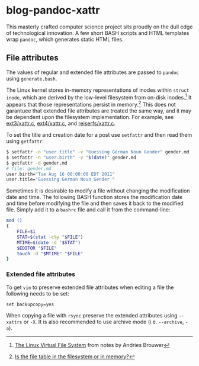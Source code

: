 # blog-pandoc-xattr
This masterly crafted computer science project sits proudly on the dull edge of technological innovation. A few short BASH scripts and HTML templates wrap `pandoc`, which generates static HTML files.

## File attributes
The values of regular and extended file attributes are passed to `pandoc` using `generate.bash`.

The Linux kernel stores in-memory representations of inodes within `struct inode`, which are derived by the low-level filesystem from on-disk inodes.[^brouwer] It appears that those representations persist in memory.[^21325] This does not garantuee that extended file attributes are treated the same way, and it may be dependent upon the filesystem implementation. For example, see [ext3/xattr.c](http://git.kernel.org/cgit/linux/kernel/git/torvalds/linux.git/tree/fs/ext3/xattr.c?id=HEAD), [ext4/xattr.c](http://git.kernel.org/cgit/linux/kernel/git/torvalds/linux.git/tree/fs/ext4/xattr.c?id=HEAD), and [reiserfs/xattr.c](http://lxr.free-electrons.com/source/fs/reiserfs/xattr.c).

To set the title and creation date for a post use `setfattr` and then read them using `getfattr`:

``` bash
$ setfattr -n "user.title" -v "Guessing German Noun Gender" gender.md
$ setfattr -n "user.birth" -v "$(date)" gender.md
$ getfattr -d gender.md
# file: gender.md
user.birth="Tue Aug 16 00:00:00 EDT 2011"
user.title="Guessing German Noun Gender "

```

Sometimes it is desirable to modify a file without changing the modification date and time. The following BASH function stores the modification date and time before modifying the file and then saves it back to the modified file. Simply add it to a `bashrc` file and call it from the command-line:

``` bash
mod ()
{
    FILE=$1
    STAT=$(stat -c%y "$FILE")
    MTIME=$(date -d "$STAT")
    $EDITOR "$FILE"
    touch -d "$MTIME" "$FILE"
}
```

### Extended file attributes
To get `vim` to preserve extended file attributes when editing a file the following needs to be set:

```viml
set backupcopy=yes
```

When copying a file with `rsync` preserve the extended attributes using `--xattrs` or `-X`. It is also recommended to use archive mode (i.e. `--archive`, `-a`).

[^21325]: [Is the file table in the filesystem or in memory?](http://unix.stackexchange.com/questions/21325)
[^brouwer]: [The Linux Virtual File System](http://www.win.tue.nl/~aeb/linux/lk/lk-8.html) from notes by Andries Brouwer
